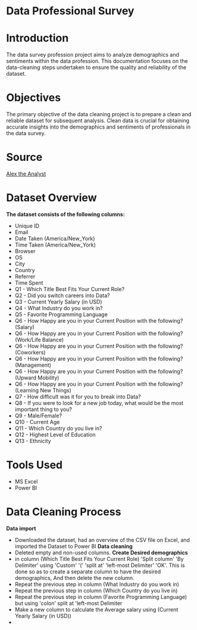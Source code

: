 # Data Professional Survey

# Introduction
The data survey profession project aims to analyze demographics and sentiments within the data profession. This documentation focuses on the data-cleaning steps undertaken to ensure the quality and reliability of the dataset.

# Objectives
The primary objective of the data cleaning project is to prepare a clean and reliable dataset for subsequent analysis. Clean data is crucial for obtaining accurate insights into the demographics and sentiments of professionals in the data survey.

# Source
[Alex the Analyst](https://youtu.be/pixlHHe_lNQ?si=DfS4Po51BdKNkLNB)

# Dataset Overview
**The dataset consists of the following columns:**
* Unique ID
* Email
* Date Taken (America/New_York)
* Time Taken (America/New_York)
* Browser
* OS
* City
* Country
* Referrer
* Time Spent
* Q1 - Which Title Best Fits Your Current Role?
* Q2 - Did you switch careers into Data?
* Q3 - Current Yearly Salary (in USD)
* Q4 - What Industry do you work in?
* Q5 - Favorite Programming Language
* Q6 - How Happy are you in your Current Position with the following? (Salary)
* Q6 - How Happy are you in your Current Position with the following? (Work/Life Balance)
* Q6 - How Happy are you in your Current Position with the following? (Coworkers)
* Q6 - How Happy are you in your Current Position with the following? (Management)
* Q6 - How Happy are you in your Current Position with the following? (Upward Mobility)
* Q6 - How Happy are you in your Current Position with the following? (Learning New Things)
* Q7 - How difficult was it for you to break into Data?
* Q8 - If you were to look for a new job today, what would be the most important thing to you?
* Q9 - Male/Female?
* Q10 - Current Age
* Q11 - Which Country do you live in?
* Q12 - Highest Level of Education
* Q13 - Ethnicity

# Tools Used
* MS Excel
* Power BI

# Data Cleaning Process
**Data import**
* Downloaded the dataset, had an overview of the CSV file on Excel, and imported the Dataset to Power BI
**Data cleaning**
* Deleted empty  and non-used columns.
**Create Desired demographics** 
* in column (Which Title Best Fits Your Current Role) 'Split column' 'By Delimiter' using 'Custom' '(' 'split at' 'left-most Delimiter' 'OK'. This is done so as to create a separate column  to have the  desired demographics, And then delete the new column.
* Repeat the previous step in column (What Industry do you work in) 
* Repeat the previous step in column (Which Country do you live in)
* Repeat the previous step in column (Favorite Programming Language) but using 'colon' split at 'left-most Delimiter
* Make a new column to calculate the Average salary using (Current Yearly Salary (in USD))
* 


